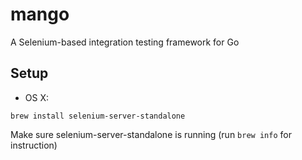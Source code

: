 mango
=====

A Selenium-based integration testing framework for Go

Setup
-----

* OS X:

`brew install selenium-server-standalone`

Make sure selenium-server-standalone is running (run `brew info` for instruction)

